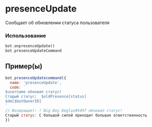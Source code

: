 # presenceUpdate
Сообщает об обновлении статуса пользователя 
### Использование
```php
bot.onpresenceUpdate()
bot.presenceUpdateCommand
```
## Пример(ы)

```javascript
bot.presenceUpdatecommand({
  name: 'presenceUpdate',
  code: `
$username обновил статус!
Старый статус:  $oldPresence[status]
$dm[$botOwnerID]
`
// Возвращает: ! Big Boy Deglas#5497 обновил статус!
Старый статус: С большой силой приходит большая ответственность
})
```
